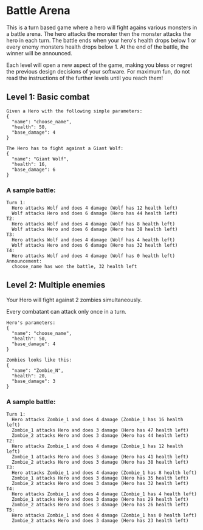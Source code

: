 # Battle Arena
 
This is a turn based game where a hero will fight agains various monsters in a battle arena.
The hero attacks the monster then the monster attacks the hero in each turn.
The battle ends when your hero's health drops below 1 or every enemy monsters
health drops below 1.
At the end of the battle, the winner will be announced.
 
Each level will open a new aspect of the game, making you bless or regret
the previous design decisions of your software. For maximum fun, do not read
the instructions of the further levels until you reach them!
 


## Level 1: Basic combat
```
Given a Hero with the following simple parameters:
{
  "name": "choose_name",
  "health": 50,
  "base_damage": 4
}
 
The Hero has to fight against a Giant Wolf:
{
  "name": "Giant Wolf",
  "health": 16,
  "base_damage": 6
}
```
 
### A sample battle:

```
Turn 1:
  Hero attacks Wolf and does 4 damage (Wolf has 12 health left)
  Wolf attacks Hero and does 6 damage (Hero has 44 health left)
T2:
  Hero attacks Wolf and does 4 damage (Wolf has 8 health left)
  Wolf attacks Hero and does 6 damage (Hero has 38 health left)
T3:
  Hero attacks Wolf and does 4 damage (Wolf has 4 health left)
  Wolf attacks Hero and does 6 damage (Hero has 32 health left)
T4:
  Hero attacks Wolf and does 4 damage (Wolf has 0 health left)
Announcement:
  choose_name has won the battle, 32 health left
```

## Level 2: Multiple enemies

Your Hero will fight against 2 zombies simultaneously.

Every combatant can attack only once in a turn.

```
Hero's parameters:
{
  "name": "choose_name",
  "health": 50,
  "base_damage": 4
}

Zombies looks like this:
{
  "name": "Zombie_N",
  "health": 20,
  "base_damage": 3
}
```
### A sample battle:

```
Turn 1:
  Hero attacks Zombie_1 and does 4 damage (Zombie_1 has 16 health left)
  Zombie_1 attacks Hero and does 3 damage (Hero has 47 health left)
  Zombie_2 attacks Hero and does 3 damage (Hero has 44 health left)
T2:
  Hero attacks Zombie_1 and does 4 damage (Zombie_1 has 12 health left)
  Zombie_1 attacks Hero and does 3 damage (Hero has 41 health left)
  Zombie_2 attacks Hero and does 3 damage (Hero has 38 health left)
T3:
  Hero attacks Zombie_1 and does 4 damage (Zombie_1 has 8 health left)
  Zombie_1 attacks Hero and does 3 damage (Hero has 35 health left)
  Zombie_2 attacks Hero and does 3 damage (Hero has 32 health left)
T4:
  Hero attacks Zombie_1 and does 4 damage (Zombie_1 has 4 health left)
  Zombie_1 attacks Hero and does 3 damage (Hero has 29 health left)
  Zombie_2 attacks Hero and does 3 damage (Hero has 26 health left)
T5:
  Hero attacks Zombie_1 and does 4 damage (Zombie_1 has 0 health left)
  Zombie_2 attacks Hero and does 3 damage (Hero has 23 health left)
```